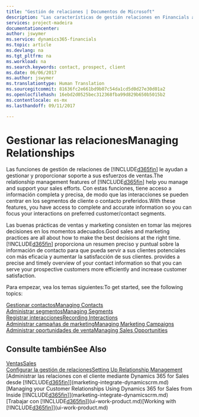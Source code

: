 ```yaml
---
title: "Gestión de relaciones | Documentos de Microsoft"
description: "Las características de gestión relaciones en Financials admiten las acciones de ventas y le permiten acceder a la información sobre contactos y clientes potenciales para que pueda atender a los clientes de forma eficaz."
services: project-madeira
documentationcenter: 
author: jswymer
ms.service: dynamics365-financials
ms.topic: article
ms.devlang: na
ms.tgt_pltfrm: na
ms.workload: na
ms.search.keywords: contact, prospect, client
ms.date: 06/06/2017
ms.author: jswymer
ms.translationtype: Human Translation
ms.sourcegitcommit: 81636fc2e661bd9b07c54da1cd5d0d27e30d01a2
ms.openlocfilehash: 16ebd2d0525bec312368fba99d829b650b5015b2
ms.contentlocale: es-mx
ms.lasthandoff: 09/11/2017

---
```

# <a name="managing-relationships"></a><span data-ttu-id="729be-103">Gestionar las relaciones</span><span class="sxs-lookup"><span data-stu-id="729be-103">Managing Relationships</span></span>
<span data-ttu-id="729be-104">Las funciones de gestión de relaciones de [!INCLUDE[d365fin](includes/d365fin_md.md)] le ayudan a gestionar y proporcionar soporte a sus esfuerzos de ventas.</span><span class="sxs-lookup"><span data-stu-id="729be-104">The relationship management features of [!INCLUDE[d365fin](includes/d365fin_md.md)] help you manage and support your sales efforts.</span></span> <span data-ttu-id="729be-105">Con estas funciones, tiene acceso a información completa y precisa, de modo que las interacciones se pueden centrar en los segmentos de cliente o contacto preferidos.</span><span class="sxs-lookup"><span data-stu-id="729be-105">With these features, you have access to complete and accurate information so you can focus your interactions on preferred customer/contact segments.</span></span>

<span data-ttu-id="729be-106">Las buenas prácticas de ventas y marketing consisten en tomar las mejores decisiones en los momentos adecuados.</span><span class="sxs-lookup"><span data-stu-id="729be-106">Good sales and marketing practices are all about how to make the best decisions at the right time.</span></span> [!INCLUDE[d365fin](includes/d365fin_md.md)]<span data-ttu-id="729be-107"> proporciona un resumen preciso y puntual sobre la información de contacto para que pueda servir a sus clientes potenciales con más eficacia y aumentar la satisfacción de sus clientes.</span><span class="sxs-lookup"><span data-stu-id="729be-107"> provides a precise and timely overview of your contact information so that you can serve your prospective customers more efficiently and increase customer satisfaction.</span></span>

<span data-ttu-id="729be-108">Para empezar, vea los temas siguientes:</span><span class="sxs-lookup"><span data-stu-id="729be-108">To get started, see the following topics:</span></span>

[<span data-ttu-id="729be-109">Gestionar contactos</span><span class="sxs-lookup"><span data-stu-id="729be-109">Managing Contacts</span></span>](marketing-contacts.md)  
[<span data-ttu-id="729be-110">Administrar segmentos</span><span class="sxs-lookup"><span data-stu-id="729be-110">Managing Segments</span></span>](marketing-segments.md)  
[<span data-ttu-id="729be-111">Registrar interacciones</span><span class="sxs-lookup"><span data-stu-id="729be-111">Recording Interactions</span></span>](marketing-interactions.md)  
[<span data-ttu-id="729be-112">Administrar campañas de marketing</span><span class="sxs-lookup"><span data-stu-id="729be-112">Managing Marketing Campaigns</span></span>](marketing-campaigns.md)  
[<span data-ttu-id="729be-113">Administrar oportunidades de venta</span><span class="sxs-lookup"><span data-stu-id="729be-113">Managing Sales Opportunities</span></span>](marketing-manage-sales-opportunities.md)

## <a name="see-also"></a><span data-ttu-id="729be-114">Consulte también</span><span class="sxs-lookup"><span data-stu-id="729be-114">See Also</span></span>
[<span data-ttu-id="729be-115">Ventas</span><span class="sxs-lookup"><span data-stu-id="729be-115">Sales</span></span>](sales-manage-sales.md)  
[<span data-ttu-id="729be-116">Configurar la gestión de relaciones</span><span class="sxs-lookup"><span data-stu-id="729be-116">Setting Up Relationship Management</span></span>](marketing-setup-marketing.md)  
<span data-ttu-id="729be-117">[Administrar las relaciones con el cliente mediante Dynamics 365 for Sales desde [!INCLUDE[d365fin](includes/d365fin_md.md)]](marketing-integrate-dynamicscrm.md)</span><span class="sxs-lookup"><span data-stu-id="729be-117">[Managing your Customer Relationships Using Dynamics 365 for Sales from Inside [!INCLUDE[d365fin](includes/d365fin_md.md)]](marketing-integrate-dynamicscrm.md)</span></span>  
<span data-ttu-id="729be-118">[Trabajar con [!INCLUDE[d365fin](includes/d365fin_md.md)]](ui-work-product.md)</span><span class="sxs-lookup"><span data-stu-id="729be-118">[Working with [!INCLUDE[d365fin](includes/d365fin_md.md)]](ui-work-product.md)</span></span>  

